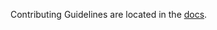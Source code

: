 Contributing Guidelines are located in the [docs](https://nautobot.readthedocs.io/en/stable/development/#contributing).
